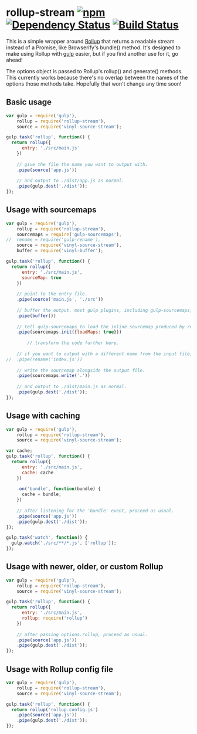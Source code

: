 # rollup-stream [![npm][npm-image]][npm-url] [![Dependency Status][david-image]][david-url] [![Build Status][travis-image]][travis-url]
This is a simple wrapper around [Rollup] that returns a readable stream instead
of a Promise, like Browserify's bundle() method. It's designed to make using
Rollup with [gulp] easier, but if you find another use for it, go ahead!

The options object is passed to Rollup's rollup() and generate() methods. This
currently works because there's no overlap between the names of the options
those methods take. Hopefully that won't change any time soon!

## Basic usage
```js
var gulp = require('gulp'),
    rollup = require('rollup-stream'),
    source = require('vinyl-source-stream');

gulp.task('rollup', function() {
  return rollup({
      entry: './src/main.js'
    })
    
    // give the file the name you want to output with.
    .pipe(source('app.js'))
    
    // and output to ./dist/app.js as normal.
    .pipe(gulp.dest('./dist'));
});
```

## Usage with sourcemaps
```js
var gulp = require('gulp'),
    rollup = require('rollup-stream'),
    sourcemaps = require('gulp-sourcemaps'),
//  rename = require('gulp-rename'),
    source = require('vinyl-source-stream'),
    buffer = require('vinyl-buffer');

gulp.task('rollup', function() {
  return rollup({
      entry: './src/main.js',
      sourceMap: true
    })
    
    // point to the entry file.
    .pipe(source('main.js', './src'))
    
    // buffer the output. most gulp plugins, including gulp-sourcemaps, don't support streams.
    .pipe(buffer())
    
    // tell gulp-sourcemaps to load the inline sourcemap produced by rollup-stream.
    .pipe(sourcemaps.init({loadMaps: true}))
        
        // transform the code further here.
        
    // if you want to output with a different name from the input file, use gulp-rename here.
//  .pipe(rename('index.js'))
    
    // write the sourcemap alongside the output file.
    .pipe(sourcemaps.write('.'))
    
    // and output to ./dist/main.js as normal.
    .pipe(gulp.dest('./dist'));
});
```

## Usage with caching
```js
var gulp = require('gulp'),
    rollup = require('rollup-stream'),
    source = require('vinyl-source-stream');

var cache;
gulp.task('rollup', function() {
  return rollup({
      entry: './src/main.js',
      cache: cache
    })
    
    .on('bundle', function(bundle) {
      cache = bundle;
    })
    
    // after listening for the 'bundle' event, proceed as usual.
    .pipe(source('app.js'))
    .pipe(gulp.dest('./dist'));
});

gulp.task('watch', function() {
  gulp.watch('./src/**/*.js', ['rollup']);
});
```

## Usage with newer, older, or custom Rollup
```js
var gulp = require('gulp'),
    rollup = require('rollup-stream'),
    source = require('vinyl-source-stream');

gulp.task('rollup', function() {
  return rollup({
      entry: './src/main.js',
      rollup: require('rollup')
    })
    
    // after passing options.rollup, proceed as usual.
    .pipe(source('app.js'))
    .pipe(gulp.dest('./dist'));
});
```

## Usage with Rollup config file
```js
var gulp = require('gulp'),
    rollup = require('rollup-stream'),
    source = require('vinyl-source-stream');

gulp.task('rollup', function() {
  return rollup('rollup.config.js')
    .pipe(source('app.js'))
    .pipe(gulp.dest('./dist'));
});
```


[npm-url]: https://npmjs.org/package/rollup-stream
[npm-image]: https://img.shields.io/npm/v/rollup-stream.svg
[david-url]: https://david-dm.org/Permutatrix/rollup-stream
[david-image]: https://img.shields.io/david/Permutatrix/rollup-stream/master.svg
[travis-url]: https://travis-ci.org/Permutatrix/rollup-stream
[travis-image]: https://img.shields.io/travis/Permutatrix/rollup-stream/master.svg

[Rollup]: https://www.npmjs.com/package/rollup
[gulp]: http://gulpjs.com/
